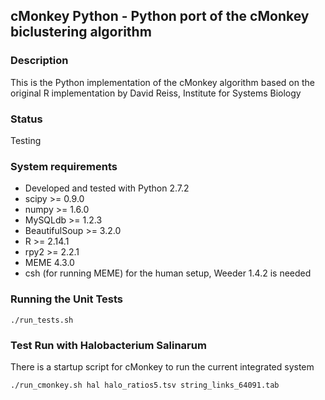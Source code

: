 ## cMonkey Python - Python port of the cMonkey biclustering algorithm

### Description

This is the Python implementation of the cMonkey algorithm based on the original R implementation by David Reiss, Institute for Systems Biology

### Status

Testing

### System requirements

* Developed and tested with Python 2.7.2
* scipy >= 0.9.0
* numpy >= 1.6.0
* MySQLdb >= 1.2.3
* BeautifulSoup >= 3.2.0
* R >= 2.14.1
* rpy2 >= 2.2.1
* MEME 4.3.0
* csh (for running MEME)
for the human setup, Weeder 1.4.2 is needed

### Running the Unit Tests

    ./run_tests.sh


### Test Run with Halobacterium Salinarum

There is a startup script for cMonkey to run the current integrated
system

    ./run_cmonkey.sh hal halo_ratios5.tsv string_links_64091.tab
